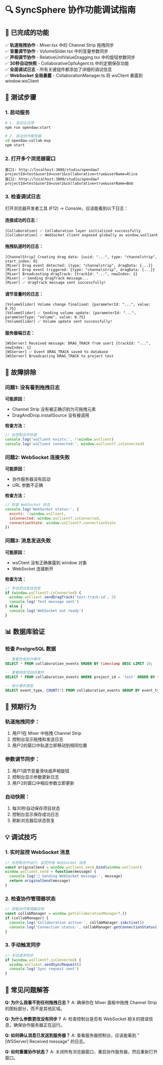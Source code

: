 # 🔍 SyncSphere 协作功能调试指南

## 🚀 已完成的功能

✅ **轨道拖拽协作** - Mixer.tsx 中的 Channel Strip 拖拽同步  
✅ **音量调节协作** - VolumeSlider.tsx 中的音量参数同步  
✅ **声相调节协作** - RelativeUnitValueDragging.tsx 中的旋钮参数同步  
✅ **30秒自动快照** - CollaborativeOpfsAgent.ts 中的定期保存功能  
✅ **全面调试日志** - 所有关键组件都添加了详细的调试信息  
✅ **WebSocket 全局暴露** - CollaborationManager.ts 将 wsClient 暴露到 window.wsClient  

## 🧪 测试步骤

### 1. 启动服务
```bash
# 1. 启动主应用
npm run opendaw:start

# 2. 启动协作服务器
cd opendaw-collab-mvp
npm start
```

### 2. 打开多个浏览器窗口
```
窗口1: http://localhost:3000/studio/opendaw?projectId=test&userId=user1&collaborative=true&userName=Alice
窗口2: http://localhost:3000/studio/opendaw?projectId=test&userId=user2&collaborative=true&userName=Bob
```

### 3. 检查调试日志

打开浏览器开发者工具 (F12) -> Console，应该能看到以下日志：

#### 连接成功的日志：
```
[Collaboration] ✅ Collaboration layer initialized successfully
[Collaboration] ✅ WebSocket client exposed globally as window.wsClient
```

#### 拖拽轨道时的日志：
```
[ChannelStrip] Creating drag data: {uuid: "...", type: "channelstrip", start_index: 0}
[Mixer] Drag event detected: {type: "channelstrip", dragData: {...}}
[Mixer] Drop event triggered: {type: "channelstrip", dragData: {...}}
[Mixer] Broadcasting dragTrack: {trackId: "...", newIndex: 1}
[Mixer] ✅ Sending dragTrack message...
[Mixer] ✅ dragTrack message sent successfully!
```

#### 调节音量时的日志：
```
[VolumeSlider] Volume change finalised: {parameterId: "...", value: 0.75}
[VolumeSlider] ✅ Sending volume update: {parameterId: "...", parameterType: "volume", value: 0.75}
[VolumeSlider] ✅ Volume update sent successfully!
```

#### 服务器端日志：
```
[WSServer] Received message: DRAG_TRACK from user1 {trackId: "...", newIndex: 1}
[WSServer] ✅ Event DRAG_TRACK saved to database
[WSServer] Broadcasting DRAG_TRACK to project test
```

## 🔧 故障排除

### 问题1: 没有看到拖拽日志
**可能原因：**
- Channel Strip 没有被正确识别为可拖拽元素
- DragAndDrop.installSource 没有被调用

**检查方法：**
```javascript
// 在控制台中检查
console.log('wsClient exists:', !!window.wsClient)
console.log('wsClient connected:', window.wsClient?.isConnected)
```

### 问题2: WebSocket 连接失败
**可能原因：**
- 协作服务器没有启动
- URL 参数不正确

**检查方法：**
```javascript
// 检查 WebSocket 状态
console.log('WebSocket status:', {
  exists: !!window.wsClient,
  isConnected: window.wsClient?.isConnected,
  connectionState: window.wsClient?.connectionState
})
```

### 问题3: 消息发送失败
**可能原因：**
- wsClient 没有正确暴露到 window 对象
- WebSocket 连接断开

**检查方法：**
```javascript
// 手动测试发送消息
if (window.wsClient?.isConnected) {
  window.wsClient.sendDragTrack('test-track-id', 2)
  console.log('Test message sent')
} else {
  console.log('WebSocket not ready')
}
```

## 📊 数据库验证

### 检查 PostgreSQL 数据
```sql
-- 查看所有协作事件
SELECT * FROM collaboration_events ORDER BY timestamp DESC LIMIT 10;

-- 查看特定项目的事件
SELECT * FROM collaboration_events WHERE project_id = 'test' ORDER BY timestamp DESC;

-- 统计事件类型
SELECT event_type, COUNT(*) FROM collaboration_events GROUP BY event_type;
```

## 🎯 预期行为

### 轨道拖拽同步：
1. 用户1在 Mixer 中拖拽 Channel Strip
2. 控制台显示拖拽和发送日志
3. 用户2的窗口中轨道立即移动到相同位置

### 参数调节同步：
1. 用户1调节音量滑块或声相旋钮
2. 控制台显示参数更新日志
3. 用户2的窗口中相应参数立即更新

### 自动快照：
1. 每30秒自动保存项目状态
2. 控制台显示保存成功日志
3. 刷新浏览器后状态恢复

## 💡 调试技巧

### 1. 实时监控 WebSocket 消息
```javascript
// 在控制台中运行，监控所有 WebSocket 消息
const originalSend = window.wsClient.send.bind(window.wsClient)
window.wsClient.send = function(message) {
  console.log('🚀 Sending WebSocket message:', message)
  return originalSend(message)
}
```

### 2. 检查协作管理器状态
```javascript
// 获取协作管理器实例
const collabManager = window.getCollaborationManager?.()
if (collabManager) {
  console.log('Collaboration active:', collabManager.isActive())
  console.log('Connection status:', collabManager.getConnectionStatus())
}
```

### 3. 手动触发同步
```javascript
// 手动请求同步
if (window.wsClient?.isConnected) {
  window.wsClient.sendSyncRequest()
  console.log('Sync request sent')
}
```

## 📝 常见问题解答

**Q: 为什么我看不到任何拖拽日志？**
A: 确保你在 Mixer 面板中拖拽 Channel Strip 的图标部分，而不是其他区域。

**Q: 为什么参数更改没有同步？**
A: 检查控制台是否有 WebSocket 相关的错误信息，确保协作服务器正在运行。

**Q: 如何确认消息已发送到服务器？**
A: 查看服务器控制台，应该能看到 "[WSServer] Received message" 的日志。

**Q: 如何重置协作状态？**
A: 关闭所有浏览器窗口，重启协作服务器，然后重新打开窗口。